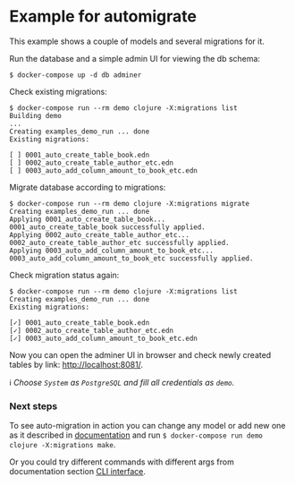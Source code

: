 # Example for automigrate

This example shows a couple of models and several migrations for it. 

Run the database and a simple admin UI for viewing the db schema:

```shell
$ docker-compose up -d db adminer
```

Check existing migrations:

```shell
$ docker-compose run --rm demo clojure -X:migrations list
Building demo
...
Creating examples_demo_run ... done
Existing migrations:

[ ] 0001_auto_create_table_book.edn
[ ] 0002_auto_create_table_author_etc.edn
[ ] 0003_auto_add_column_amount_to_book_etc.edn
```

Migrate database according to migrations:

```shell
$ docker-compose run --rm demo clojure -X:migrations migrate
Creating examples_demo_run ... done
Applying 0001_auto_create_table_book...
0001_auto_create_table_book successfully applied.
Applying 0002_auto_create_table_author_etc...
0002_auto_create_table_author_etc successfully applied.
Applying 0003_auto_add_column_amount_to_book_etc...
0003_auto_add_column_amount_to_book_etc successfully applied.
```

Check migration status again:

```shell
$ docker-compose run --rm demo clojure -X:migrations list
Creating examples_demo_run ... done
Existing migrations:

[✓] 0001_auto_create_table_book.edn
[✓] 0002_auto_create_table_author_etc.edn
[✓] 0003_auto_add_column_amount_to_book_etc.edn
```

Now you can open the adminer UI in browser and check newly created tables by link: [http://localhost:8081/](http://localhost:8081/).

:information_source: *Choose `System` as `PostgreSQL` and fill all credentials as `demo`.*

### Next steps
To see auto-migration in action you can change any model or add new one as it described 
in [documentation](https://github.com/abogoyavlensky/automigrate#model-definition) and run 
`$ docker-compose run demo clojure -X:migrations make`.

Or you could try different commands with different args from documentation section 
[CLI interface](https://github.com/abogoyavlensky/automigrate#cli-interface).
